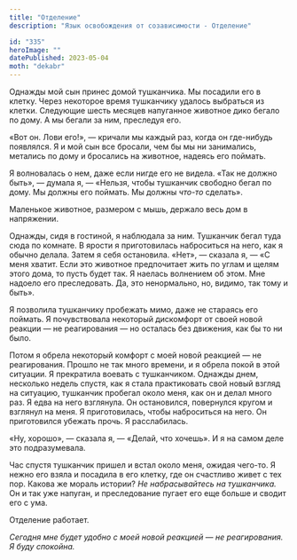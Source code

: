 ```yaml
---
title: "Отделение"
description: "Язык освобождения от созависимости - Отделение"

id: "335"
heroImage: ""
datePublished: 2023-05-04
moth: "dekabr"
---
```


Однажды мой сын принес домой тушканчика. Мы посадили его в клетку. Через
некоторое время тушканчику удалось выбраться из клетки. Следующие шесть
месяцев напуганное животное дико бегало по дому. А мы бегали за ним, преследуя
его.

«Вот он. Лови его!», — кричали мы каждый раз, когда он где-нибудь появлялся. Я
и мой сын все бросали, чем бы мы ни занимались, метались по дому и бросались
на животное, надеясь его поймать.

Я волновалась о нем, даже если нигде его не видела. «Так не должно быть», —
думала я, — «Нельзя, чтобы тушканчик свободно бегал по дому. Мы должны его
поймать. Мы должны _что-то_ сделать».

Маленькое животное, размером с мышь, держало весь дом в напряжении.

Однажды, сидя в гостиной, я наблюдала за ним. Тушканчик бегал туда сюда по
комнате. В ярости я приготовилась наброситься на него, как я обычно делала.
Затем я себя остановила. «Нет», — сказала я, — «С меня хватит. Если это
животное предпочитает жить по углам и щелям этого дома, то пусть будет так. Я
наелась волнением об этом. Мне надоело его преследовать. Да, это ненормально,
но, видимо, так тому и быть».

Я позволила тушканчику пробежать мимо, даже не стараясь его поймать. Я
почувствовала некоторый дискомфорт от своей новой реакции — не реагирования —
но осталась без движения, как бы то ни было.

Потом я обрела некоторый комфорт с моей новой реакцией — не реагирования.
Прошло не так много времени, и я обрела покой в этой ситуации. Я прекратила
воевать с тушканчиком. Однажды днем, несколько недель спустя, как я стала
практиковать свой новый взгляд на ситуацию, тушканчик пробегал около меня, как
он и делал много раз. Я едва на него взглянула. Он остановился, повернулся
кругом и взглянул на меня. Я приготовилась, чтобы наброситься на него. Он
приготовился убежать прочь. Я расслабилась.

«Ну, хорошо», — сказала я, — «Делай, что хочешь». И я на самом деле это
подразумевала.

Час спустя тушканчик пришел и встал около меня, ожидая чего-то. Я нежно его
взяла и посадила в его клетку, где он счастливо живет с тех пор. Какова же
мораль истории? _Не_ _набрасывайтесь_ _на_ _тушканчика._ Он и так уже напуган,
и преследование пугает его еще больше и сводит его с ума.

Отделение работает.

_Сегодня_ _мне_ _будет_ _удобно_ _с_ _моей_ _новой_ _реакцией_ — _не_
_реагирования._ _Я_ _буду_ _спокойна._
